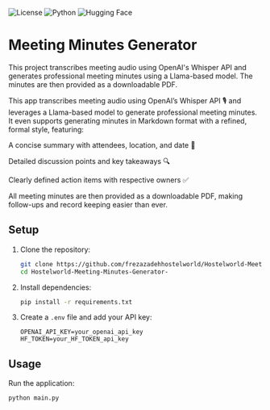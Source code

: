 ![License](https://img.shields.io/badge/license-MIT-blue.svg)
![Python](https://img.shields.io/badge/python-3.8+-blue.svg)
![Hugging Face](https://img.shields.io/badge/Hugging%20Face-Transformers-yellow.svg)

# Meeting Minutes Generator

This project transcribes meeting audio using OpenAI's Whisper API and generates professional meeting minutes using a Llama-based model. The minutes are then provided as a downloadable PDF.

This app transcribes meeting audio using OpenAI’s Whisper API 🎙️ and leverages a Llama-based model to generate professional meeting minutes. It even supports generating minutes in Markdown format with a refined, formal style, featuring:

A concise summary with attendees, location, and date 📅

Detailed discussion points and key takeaways 🔍

Clearly defined action items with respective owners ✅

All meeting minutes are then provided as a downloadable PDF, making follow-ups and record keeping easier than ever.

## Setup

1. Clone the repository:
    ```bash
    git clone https://github.com/frezazadehhostelworld/Hostelworld-Meeting-Minutes-Generator-.git
    cd Hostelworld-Meeting-Minutes-Generator-
    ```

2. Install dependencies:
    ```bash
    pip install -r requirements.txt
    ```

3. Create a `.env` file and add your API key:
    ```
    OPENAI_API_KEY=your_openai_api_key
    HF_TOKEN=your_HF_TOKEN_api_key
    ```

## Usage

Run the application:
```bash
python main.py
